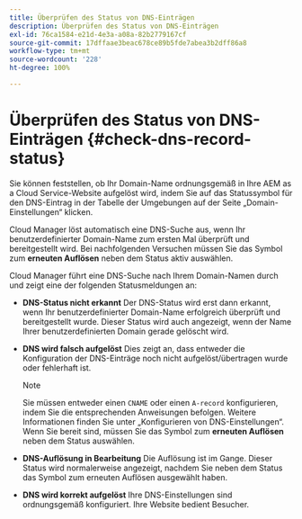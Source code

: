 ```yaml
---
title: Überprüfen des Status von DNS-Einträgen
description: Überprüfen des Status von DNS-Einträgen
exl-id: 76ca1584-e21d-4e3a-a08a-82b2779167cf
source-git-commit: 17dffaae3beac678ce89b5fde7abea3b2dff86a8
workflow-type: tm+mt
source-wordcount: '228'
ht-degree: 100%

---
```


# Überprüfen des Status von DNS-Einträgen {#check-dns-record-status}

Sie können feststellen, ob Ihr Domain-Name ordnungsgemäß in Ihre AEM as a Cloud Service-Website aufgelöst wird, indem Sie auf das Statussymbol für den DNS-Eintrag in der Tabelle der Umgebungen auf der Seite „Domain-Einstellungen“ klicken.

Cloud Manager löst automatisch eine DNS-Suche aus, wenn Ihr benutzerdefinierter Domain-Name zum ersten Mal überprüft und bereitgestellt wird. Bei nachfolgenden Versuchen müssen Sie das Symbol zum **erneuten Auflösen** neben dem Status aktiv auswählen.

Cloud Manager führt eine DNS-Suche nach Ihrem Domain-Namen durch und zeigt eine der folgenden Statusmeldungen an:

* **DNS-Status nicht erkannt**
Der DNS-Status wird erst dann erkannt, wenn Ihr benutzerdefinierter Domain-Name erfolgreich überprüft und bereitgestellt wurde. Dieser Status wird auch angezeigt, wenn der Name Ihrer benutzerdefinierten Domain gerade gelöscht wird.

* **DNS wird falsch aufgelöst**
Dies zeigt an, dass entweder die Konfiguration der DNS-Einträge noch nicht aufgelöst/übertragen wurde oder fehlerhaft ist.

   >[!NOTE]
   >Sie müssen entweder einen `CNAME` oder einen `A-record` konfigurieren, indem Sie die entsprechenden Anweisungen befolgen. Weitere Informationen finden Sie unter „Konfigurieren von DNS-Einstellungen“. Wenn Sie bereit sind, müssen Sie das Symbol zum **erneuten Auflösen** neben dem Status auswählen.

* **DNS-Auflösung in Bearbeitung**
Die Auflösung ist im Gange. Dieser Status wird normalerweise angezeigt, nachdem Sie neben dem Status das Symbol zum erneuten Auflösen ausgewählt haben.

* **DNS wird korrekt aufgelöst**
Ihre DNS-Einstellungen sind ordnungsgemäß konfiguriert. Ihre Website bedient Besucher.
